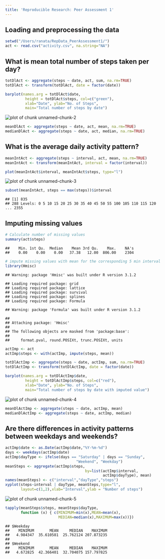 ```yaml
---
title: 'Reproducible Research: Peer Assessment 1'
---
```



## Loading and preprocessing the data


```r
setwd("/Users/ranata/RepData_PeerAssessment1/")
act <- read.csv("activity.csv", na.string="NA")
```
## What is mean total number of steps taken per day?


```r
totDlAct <- aggregate(steps ~ date, act, sum, na.rm=TRUE)
totDlAct <- transform(totDlAct, date = factor(date))

barplot(names.arg = totDlAct$date,  
         height = totDlAct$steps, col=c("green"), 
         xlab="Date", ylab="No. of Steps",  
         main="Total number of steps by date") 
```

![plot of chunk unnamed-chunk-2](figure/unnamed-chunk-2-1.png) 

```r
meanDlAct <- aggregate(steps ~ date, act, mean, na.rm=TRUE)
medianDlAct <- aggregate(steps ~ date, act, median, na.rm=TRUE)
```



## What is the average daily activity pattern?


```r
meanIntAct <- aggregate(steps ~ interval, act, mean, na.rm=TRUE)
meanIntAct <- transform(meanIntAct, interval = factor(interval))

plot(meanIntAct$interval, meanIntAct$steps, type="l")
```

![plot of chunk unnamed-chunk-3](figure/unnamed-chunk-3-1.png) 

```r
subset(meanIntAct, steps == max(steps))$interval
```

```
## [1] 835
## 288 Levels: 0 5 10 15 20 25 30 35 40 45 50 55 100 105 110 115 120 ... 2355
```

## Imputing missing values


```r
# Calculate number of missing values
summary(act$steps)
```

```
##    Min. 1st Qu.  Median    Mean 3rd Qu.    Max.    NA's 
##    0.00    0.00    0.00   37.38   12.00  806.00    2304
```

```r
# impute missing values with mean for the corresponding 5 min interval
library(Hmisc)
```

```
## Warning: package 'Hmisc' was built under R version 3.1.2
```

```
## Loading required package: grid
## Loading required package: lattice
## Loading required package: survival
## Loading required package: splines
## Loading required package: Formula
```

```
## Warning: package 'Formula' was built under R version 3.1.2
```

```
## 
## Attaching package: 'Hmisc'
## 
## The following objects are masked from 'package:base':
## 
##     format.pval, round.POSIXt, trunc.POSIXt, units
```

```r
actImp <- act
actImp$steps <- with(actImp, impute(steps, mean))

totDlActImp <- aggregate(steps ~ date, actImp, sum, na.rm=TRUE)
totDlActImp <- transform(totDlActImp, date = factor(date))

barplot(names.arg = totDlActImp$date,  
         height = totDlActImp$steps, col=c("red"), 
         xlab="Date", ylab="No. of Steps",  
         main="Total number of steps by date with imputed value") 
```

![plot of chunk unnamed-chunk-4](figure/unnamed-chunk-4-1.png) 

```r
meanDlActImp <- aggregate(steps ~ date, actImp, mean)
medianDlActImp <- aggregate(steps ~ date, actImp, median)
```



## Are there differences in activity patterns between weekdays and weekends?


```r
actImp$date <- as.Date(actImp$date,"%Y-%m-%d")
days <- weekdays(actImp$date)
actImp$dayType <- ifelse(days == "Saturday" | days == "Sunday", 
                                "Weekend", "Weekday")
meanSteps <- aggregate(actImp$steps,
                                    by=list(actImp$interval,
                                            actImp$dayType), mean)
names(meanSteps) <- c("interval","dayType","steps")
xyplot(steps~interval | dayType, meanSteps,type="l",
       layout=c(1,2),xlab="Interval",ylab = "Number of steps")
```

![plot of chunk unnamed-chunk-5](figure/unnamed-chunk-5-1.png) 

```r
tapply(meanSteps$steps, meanSteps$dayType,
       function (x) { c(MINIMUM=min(x),MEAN=mean(x),
                        MEDIAN=median(x),MAXIMUM=max(x))})
```

```
## $Weekday
##    MINIMUM       MEAN     MEDIAN    MAXIMUM 
##   4.984347  35.610581  25.762124 207.873235 
## 
## $Weekend
##    MINIMUM       MEAN     MEDIAN    MAXIMUM 
##   4.672825  42.366401  32.704075 157.797825
```
